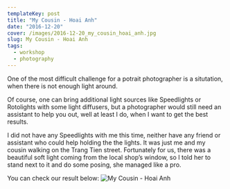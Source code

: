 ```yaml
---
templateKey: post
title: "My Cousin - Hoai Anh"
date: "2016-12-20"
cover: /images/2016-12-20_my_cousin_hoai_anh.jpg
slug: My Cousin - Hoai Anh
tags:
  - workshop
  - photography
---
```


One of the most difficult challenge for a potrait photographer is a situtation, when there is not enough light around.

Of course, one can bring additional light sources like Speedlights or Rotolights with some light diffusers, but a photographer would still need an assistant to help you out, well at least I do, when I want to get the best results.

I did not have any Speedlights with me this time, neither have any friend or assistant who could help holding the the lights. It was just me and my cousin walking on the Trang Tien street. Fortunately for us, there was a beautiful soft light coming from the local shop’s window, so I told her to stand next to it and do some posing, she managed like a pro.

You can check our result below:
![My Cousin - Hoai Anh](/img/2016-12-20_my_cousin_hoai_anh.jpg 'My Cousin - Hoai Anh')